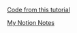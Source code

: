 [Code from this tutorial](https://tailwindcss.com/course)

[My Notion Notes](https://www.notion.so/Tailwind-CSS-Tutorial-0176e703fdfe46c0aebdfbac4a63ebd8)